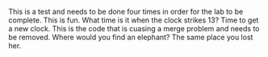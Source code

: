 This is a test and needs to be done four times in order for the lab to be complete. 
This is fun.
What time is it when the clock strikes 13? Time to get a new clock.
This is the code that is cuasing a merge problem and needs to be removed.
Where would you find an elephant?
The same place you lost her.
